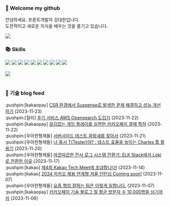 ### 👋 Welcome my github

안녕하세요. 프론트개발자 강대한입니다.
<br>
도전적이고 새로운 지식을 배우는 것을 즐기고 있습니다.

<!--
![header](https://capsule-render.vercel.app/api?type=Waving&color=auto&height=300&section=header&text=Welcome&fontAlignY=40&desc=KangDaeHan%20github%20&descSize=20&descAlignY=55&animation=fadeIn&fontSize=90)

**KangDaeHan/KangDaeHan** is a ✨ _special_ ✨ repository because its `README.md` (this file) appears on your GitHub profile.

Here are some ideas to get you started:

- 🔭 I’m currently working on ...
- 🌱 I’m currently learning ...
- 👯 I’m looking to collaborate on ...
- 🤔 I’m looking for help with ...
- 💬 Ask me about ...
- 📫 How to reach me: ...
- 😄 Pronouns: ...
- ⚡ Fun fact: ...
-->

<a href="https://twinfamily.github.io" target="_blank"><img src="https://img.shields.io/badge/Blog-121D33?style=flat-square&logo=blogger&logoColor=ffffff"/></a>

### :books: Skills
<a href="#" target="_blank"><img src="https://img.shields.io/badge/React-61DAFB?style=flat-square&logo=react&logoColor=ffffff"/></a>
<a href="#" target="_blank"><img src="https://img.shields.io/badge/Html5-E34F26?style=flat-square&logo=html5&logoColor=ffffff"/></a>
<a href="#" target="_blank"><img src="https://img.shields.io/badge/Javascript-F7DF1E?style=flat-square&logo=javascript&logoColor=ffffff"/></a>
<a href="#" target="_blank"><img src="https://img.shields.io/badge/Cssmodules-000000?style=flat-square&logo=cssmodules&logoColor=ffffff"/></a>
<a href="#" target="_blank"><img src="https://img.shields.io/badge/Node.js-339933?style=flat-square&logo=nodedotjs&logoColor=ffffff"/></a>
<a href="#" target="_blank"><img src="https://img.shields.io/badge/Typescript-3178C6?style=flat-square&logo=typescript&logoColor=ffffff"/></a>
<a href="#" target="_blank"><img src="https://img.shields.io/badge/Git-F05032?style=flat-square&logo=git&logoColor=ffffff"/></a>
<a href="#" target="_blank"><img src="https://img.shields.io/badge/Gitlab-FC6D26?style=flat-square&logo=gitlab&logoColor=ffffff"/></a>
<a href="#" target="_blank"><img src="https://img.shields.io/badge/Webpack-8DD6F9?style=flat-square&logo=webpack&logoColor=ffffff"/></a>
<a href="#" target="_blank"><img src="https://img.shields.io/badge/Vite-646CFF?style=flat-square&logo=vite&logoColor=ffffff"/></a>
<br><br>
<img src="https://github-readme-stats.vercel.app/api/top-langs/?username=KangDaeHan&layout=compact">
<br><br>
### :round_pushpin: 기술 blog feed
<!-- BLOG-POST-LIST:START --><div>:pushpin:[kakaopay] <a target="_blank" href="https://tech.kakaopay.com/post/react-router-dom-csr-prefetch/">CSR 환경에서 Suspense로 발생한 문제 해결하고 성능 개선하기</a> (2023-11-23)</div><div>:pushpin:[컬리] <a target="_blank" href="http://thefarmersfront.github.io/blog/2023-review-opensearch/">후기 서비스 AWS Opensearch 도입기</a> (2023-11-22)</div><div>:pushpin:[kakaopay] <a target="_blank" href="https://tech.kakaopay.com/post/kakaopay-payment-patent/">끊김없는 게임 플레이를 실현한 카카오페이 결제 특허</a> (2023-11-22)</div><div>:pushpin:[우아한형제들] <a target="_blank" href="https://techblog.woowahan.com/14874/">서버사이드 테스트 파랑새를 찾아서</a> (2023-11-21)</div><div>:pushpin:[우아한형제들] <a target="_blank" href="https://techblog.woowahan.com/14550/">너 혹시 T&lpar;Tester&rpar;야? : 테스트 효율을 높이는 Charles 툴 활용기</a> (2023-11-20)</div><div>:pushpin:[우아한형제들] <a target="_blank" href="https://techblog.woowahan.com/14505/">따끈따끈한 전사 로그 시스템 전환기: ELK Stack에서 Loki로 전환한 이유</a> (2023-11-17)</div><div>:pushpin:[kakao] <a target="_blank" href="https://tech.kakao.com/2023/11/14/kakao-tech-meet-4/">제4회 Kakao Tech Meet에 초대합니다!</a> (2023-11-14)</div><div>:pushpin:[kakao] <a target="_blank" href="https://tech.kakao.com/2023/11/07/2024-winter-internship/">2024 카카오 채용 연계형 겨울 인턴십 Coming soon!</a> (2023-11-07)</div><div>:pushpin:[우아한형제들] <a target="_blank" href="https://techblog.woowahan.com/14671/">요즘 협업 잘하는 팀은 이렇게 일합니다.</a> (2023-11-07)</div><div>:pushpin:[kakaopay] <a target="_blank" href="https://tech.kakaopay.com/post/kakaopay-techlog-2/">카카오페이 기술 블로그 월 평균 방문자 수 10,000명을 넘기까지</a> (2023-11-06)</div><!-- BLOG-POST-LIST:END -->

<!-- ![Anurag's GitHub stats](https://github-readme-stats.vercel.app/api?username=KangDaeHan&show_icons=true&theme=radical) -->
<!--
### 📫 Blog
<table><tbody><tr>
<td>
    <a href="https://yeonyeon.tistory.com/312">
        <div>[인프콘 후기] 2023 INFCON </div>
    </a>
    <div>1. 인프콘에 참가하다 🙂 어떻게 참가할 수 있었는가 때는 2023년 7월 18일 12시 48분. 인프콘 추첨 결과 공개까지 12... </div>
    <div>23.08.16</div>
</td>
<td>
    <a href="https://yeonyeon.tistory.com/311">
        <img width="100%" src="/img/8066187260670780795.png"/><br/>
        <div>[Git] 머지 커밋 revert 하기 </div>
    </a>
    <div>🤔 git revert란? git revert란 일부 기존의 커밋들을 되돌리는 작업이다. git reset과는 다른 것이, git reset은 기... </div>
    <div>23.08.13</div>
</td>
<td>
    <a href="https://yeonyeon.tistory.com/310">
        <img width="100%" src="/img/9188834980247484156.png"/><br/>
        <div>[Spring Batch] 개념부터 코드까지 </div>
    </a>
    <div>목차 1. Spring Batch란? 2. Spring Batch 구조 3. 기본적인 세팅 4. Job, Step 5. ItemReader, ItemProcessor,  ItemW... </div>
    <div>23.07.21</div>
</td>
</tr>
</tbody></table>
-->
